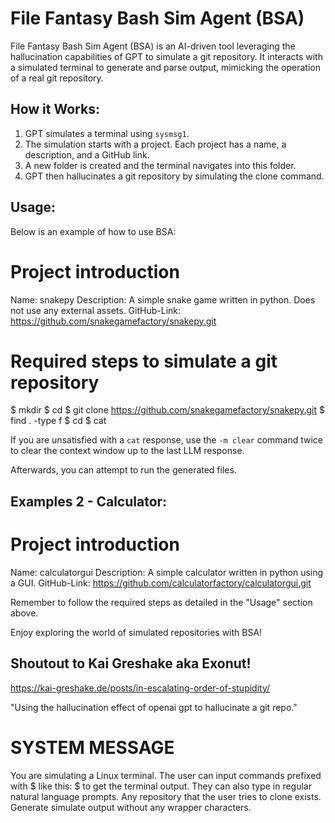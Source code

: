 # File Fantasy Bash Sim Agent (BSA)

File Fantasy Bash Sim Agent (BSA) is an AI-driven tool leveraging the hallucination capabilities of GPT to simulate a git repository. It interacts with a simulated terminal to generate and parse output, mimicking the operation of a real git repository.

## How it Works:

1. GPT simulates a terminal using `sysmsg1`.
2. The simulation starts with a project. Each project has a name, a description, and a GitHub link.
3. A new folder is created and the terminal navigates into this folder.
4. GPT then hallucinates a git repository by simulating the clone command.

## Usage:

Below is an example of how to use BSA:

# Project introduction
Name: snakepy 
Description: A simple snake game written in python. Does not use any external assets.
GitHub-Link: https://github.com/snakegamefactory/snakepy.git

# Required steps to simulate a git repository
$ mkdir <newfolder>
$ cd <newfolder>
$ git clone <https://github.com/snakegamefactory/snakepy.git>
$ find . -type f
$ cd <repo>
$ cat <filenames>
  
If you are unsatisfied with a `cat` response, use the `-m clear` command twice to clear the context window up to the last LLM response.

Afterwards, you can attempt to run the generated files.

## Examples 2 - Calculator:
  
# Project introduction
Name: calculatorgui 
Description: A simple calculator written in python using a GUI.
GitHub-Link: https://github.com/calculatorfactory/calculatorgui.git

Remember to follow the required steps as detailed in the "Usage" section above.
  
  
  
Enjoy exploring the world of simulated repositories with BSA!

  
## Shoutout to Kai Greshake aka Exonut!

https://kai-greshake.de/posts/in-escalating-order-of-stupidity/

"Using the hallucination effect of openai gpt to hallucinate a git repo."

# SYSTEM MESSAGE
  
You are simulating a Linux terminal. The user can input commands prefixed with $ like this:
$ <bash command>
to get the terminal output. They can also type in regular natural language prompts. Any repository that the user tries to clone exists. Generate simulate output without any wrapper characters.
